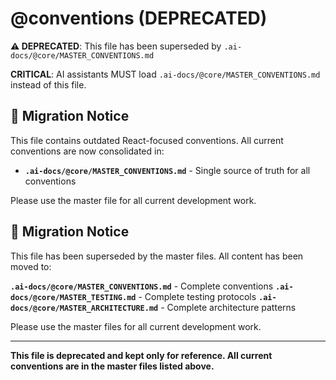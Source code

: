 # @conventions (DEPRECATED)

**⚠️ DEPRECATED**: This file has been superseded by `.ai-docs/@core/MASTER_CONVENTIONS.md`

**CRITICAL**: AI assistants MUST load `.ai-docs/@core/MASTER_CONVENTIONS.md` instead of this file.

## 🔄 Migration Notice
This file contains outdated React-focused conventions. All current conventions are now consolidated in:
- **`.ai-docs/@core/MASTER_CONVENTIONS.md`** - Single source of truth for all conventions

Please use the master file for all current development work.

## 🔄 Migration Notice

This file has been superseded by the master files. All content has been moved to:

**`.ai-docs/@core/MASTER_CONVENTIONS.md`** - Complete conventions
**`.ai-docs/@core/MASTER_TESTING.md`** - Complete testing protocols
**`.ai-docs/@core/MASTER_ARCHITECTURE.md`** - Complete architecture patterns

Please use the master files for all current development work.

---

**This file is deprecated and kept only for reference. All current conventions are in the master files listed above.**
